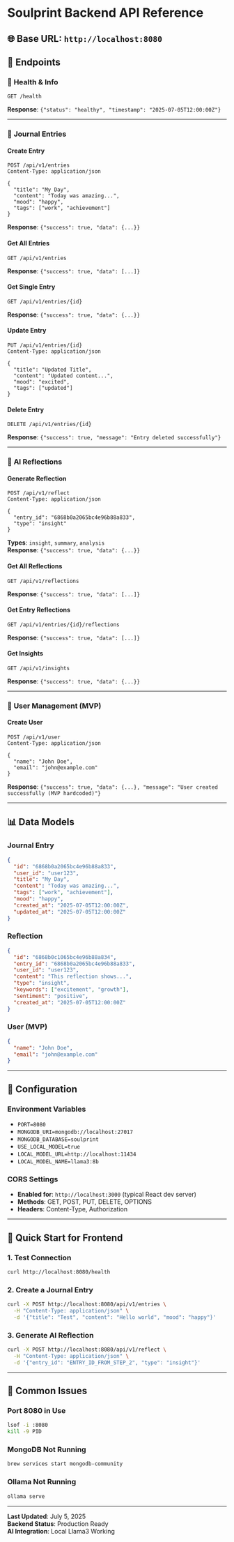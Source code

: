 # Soulprint Backend API Reference

## 🌐 **Base URL**: `http://localhost:8080`

## 🔗 **Endpoints**

### 🏥 **Health & Info**
```http
GET /health
```
**Response**: `{"status": "healthy", "timestamp": "2025-07-05T12:00:00Z"}`

---

### 📝 **Journal Entries**

#### Create Entry
```http
POST /api/v1/entries
Content-Type: application/json

{
  "title": "My Day",
  "content": "Today was amazing...",
  "mood": "happy",
  "tags": ["work", "achievement"]
}
```
**Response**: `{"success": true, "data": {...}}`

#### Get All Entries
```http
GET /api/v1/entries
```
**Response**: `{"success": true, "data": [...]}`

#### Get Single Entry
```http
GET /api/v1/entries/{id}
```
**Response**: `{"success": true, "data": {...}}`

#### Update Entry
```http
PUT /api/v1/entries/{id}
Content-Type: application/json

{
  "title": "Updated Title",
  "content": "Updated content...",
  "mood": "excited",
  "tags": ["updated"]
}
```

#### Delete Entry
```http
DELETE /api/v1/entries/{id}
```
**Response**: `{"success": true, "message": "Entry deleted successfully"}`

---

### 🧠 **AI Reflections**

#### Generate Reflection
```http
POST /api/v1/reflect
Content-Type: application/json

{
  "entry_id": "6868b0a2065bc4e96b88a833",
  "type": "insight"
}
```
**Types**: `insight`, `summary`, `analysis`  
**Response**: `{"success": true, "data": {...}}`

#### Get All Reflections
```http
GET /api/v1/reflections
```
**Response**: `{"success": true, "data": [...]}`

#### Get Entry Reflections
```http
GET /api/v1/entries/{id}/reflections
```
**Response**: `{"success": true, "data": [...]}`

#### Get Insights
```http
GET /api/v1/insights
```
**Response**: `{"success": true, "data": {...}}`

---

### 👤 **User Management (MVP)**

#### Create User
```http
POST /api/v1/user
Content-Type: application/json

{
  "name": "John Doe",
  "email": "john@example.com"
}
```
**Response**: `{"success": true, "data": {...}, "message": "User created successfully (MVP hardcoded)"}`

---

## 📊 **Data Models**

### Journal Entry
```json
{
  "id": "6868b0a2065bc4e96b88a833",
  "user_id": "user123",
  "title": "My Day",
  "content": "Today was amazing...",
  "tags": ["work", "achievement"],
  "mood": "happy",
  "created_at": "2025-07-05T12:00:00Z",
  "updated_at": "2025-07-05T12:00:00Z"
}
```

### Reflection
```json
{
  "id": "6868b0c1065bc4e96b88a834",
  "entry_id": "6868b0a2065bc4e96b88a833",
  "user_id": "user123",
  "content": "This reflection shows...",
  "type": "insight",
  "keywords": ["excitement", "growth"],
  "sentiment": "positive",
  "created_at": "2025-07-05T12:00:00Z"
}
```

### User (MVP)
```json
{
  "name": "John Doe",
  "email": "john@example.com"
}
```

---

## 🔧 **Configuration**

### Environment Variables
- `PORT=8080`
- `MONGODB_URI=mongodb://localhost:27017`
- `MONGODB_DATABASE=soulprint`
- `USE_LOCAL_MODEL=true`
- `LOCAL_MODEL_URL=http://localhost:11434`
- `LOCAL_MODEL_NAME=llama3:8b`

### CORS Settings
- **Enabled for**: `http://localhost:3000` (typical React dev server)
- **Methods**: GET, POST, PUT, DELETE, OPTIONS
- **Headers**: Content-Type, Authorization

---

## 🚀 **Quick Start for Frontend**

### 1. Test Connection
```bash
curl http://localhost:8080/health
```

### 2. Create a Journal Entry
```bash
curl -X POST http://localhost:8080/api/v1/entries \
  -H "Content-Type: application/json" \
  -d '{"title": "Test", "content": "Hello world", "mood": "happy"}'
```

### 3. Generate AI Reflection
```bash
curl -X POST http://localhost:8080/api/v1/reflect \
  -H "Content-Type: application/json" \
  -d '{"entry_id": "ENTRY_ID_FROM_STEP_2", "type": "insight"}'
```

---

## 🐛 **Common Issues**

### Port 8080 in Use
```bash
lsof -i :8080
kill -9 PID
```

### MongoDB Not Running
```bash
brew services start mongodb-community
```

### Ollama Not Running
```bash
ollama serve
```

---

**Last Updated**: July 5, 2025  
**Backend Status**: Production Ready  
**AI Integration**: Local Llama3 Working 
